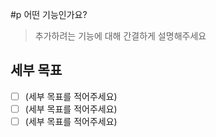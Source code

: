#p 어떤 기능인가요?

> 추가하려는 기능에 대해 간결하게 설명해주세요

## 세부 목표

- [ ] (세부 목표를 적어주세요)
- [ ] (세부 목표를 적어주세요)
- [ ] (세부 목표를 적어주세요)
